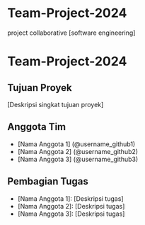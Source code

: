 # Team-Project-2024
project collaborative [software engineering]

# Team-Project-2024

## Tujuan Proyek
[Deskripsi singkat tujuan proyek]

## Anggota Tim
- [Nama Anggota 1] (@username_github1)
- [Nama Anggota 2] (@username_github2)
- [Nama Anggota 3] (@username_github3)


## Pembagian Tugas
- [Nama Anggota 1]: [Deskripsi tugas]
- [Nama Anggota 2]: [Deskripsi tugas]
- [Nama Anggota 3]: [Deskripsi tugas]
